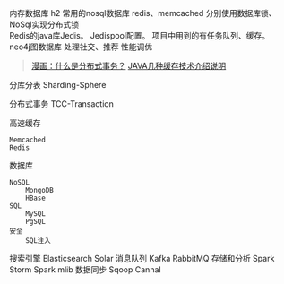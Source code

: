 内存数据库	h2
常用的nosql数据库	redis、memcached
分别使用数据库锁、NoSql实现分布式锁	
Redis的java库Jedis。	Jedispool配置。
	项目中用到的有任务队列、缓存。 
neo4j图数据库 	处理社交、推荐
性能调优	

> [漫画：什么是分布式事务？](https://mp.weixin.qq.com/s/oKOzvN49zOhl8cwliy3SEg)
> [JAVA几种缓存技术介绍说明](http://www.cnblogs.com/lfs2640666960/p/8515475.html)




分库分表 Sharding-Sphere

分布式事务 TCC-Transaction




高速缓存

	Memcached
	Redis
	
	
数据库

	NoSQL
		MongoDB
		HBase
	SQL
		MySQL
		PgSQL
	安全
		SQL注入
		
		
搜索引擎
	Elasticsearch
	Solar
消息队列
	Kafka
	RabbitMQ
存储和分析
	Spark
	Storm
	Spark mlib
数据同步
	Sqoop
	Cannal